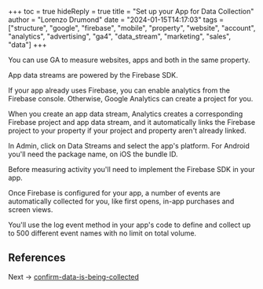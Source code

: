 +++
toc = true
hideReply = true
title = "Set up your App for Data Collection"
author = "Lorenzo Drumond"
date = "2024-01-15T14:17:03"
tags = ["structure",  "google",  "firebase",  "mobile",  "property",  "website",  "account",  "analytics",  "advertising",  "ga4",  "data_stream",  "marketing",  "sales",  "data"]
+++


You can use GA to measure websites, apps and both in the same property.

App data streams are powered by the Firebase SDK.

If your app already uses Firebase, you can enable analytics from the Firebase console. Otherwise, Google Analytics can create a project for you.

When you create an app data stream, Analytics creates a corresponding Firebase project and app data stream, and it automatically links the Firebase project to your property if your project and property aren't already linked.

In Admin, click on Data Streams and select the app's platform. For Android you'll need the package name, on iOS the bundle ID.

Before measuring activity you'll need to implement the Firebase SDK in your app.

Once Firebase is configured for your app, a number of events are automatically collected for you, like first opens, in-app purchases and screen views.

You'll use the log event method in your app's code to define and collect up to 500 different event names with no limit on total volume.

## References

Next -> [confirm-data-is-being-collected](/wiki/confirm-data-is-being-collected/)
